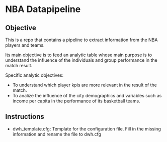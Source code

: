 # NBA Datapipeline

## Objective
This is a repo that contains a pipeline to extract information from the NBA players and teams.

Its main objective is to feed an analytic table whose main purpose is to understand the influence of the individuals and group performance in the match result.

Specific analytic objectives:
- To understand which player kpis are more relevant in the result of the match.
- To analize the influence of the city demographics and variables such as income per capita in the performance of its basketball teams.

## Instructions
- dwh_template.cfg: Template for the configuration file. Fill in the missing information and rename the file to dwh.cfg